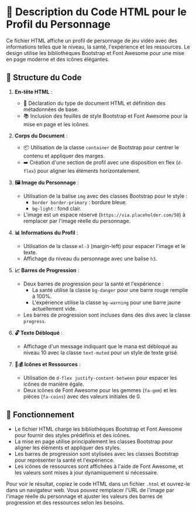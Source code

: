 # 📜 Description du Code HTML pour le Profil du Personnage

Ce fichier HTML affiche un profil de personnage de jeu vidéo avec des informations telles que le niveau, la santé, l'expérience et les ressources. Le design utilise les bibliothèques Bootstrap et Font Awesome pour une mise en page moderne et des icônes élégantes.

## 🌟 Structure du Code

1. **En-tête HTML** :
   - 📄 Déclaration du type de document HTML et définition des métadonnées de base.
   - 📚 Inclusion des feuilles de style Bootstrap et Font Awesome pour la mise en page et les icônes.

2. **Corps du Document** :
   - 📦 Utilisation de la classe `container` de Bootstrap pour centrer le contenu et appliquer des marges.
   - ➡️ Création d'une section de profil avec une disposition en flex (`d-flex`) pour aligner les éléments horizontalement.

3. **🖼️ Image du Personnage** :
   - Utilisation de la balise `img` avec des classes Bootstrap pour le style :
     - `border border-primary` : bordure bleue.
     - `bg-light` : fond clair.
   - L'image est un espace réservé (`https://via.placeholder.com/50`) à remplacer par l'image réelle du personnage.

4. **📊 Informations du Profil** :
   - Utilisation de la classe `ml-3` (margin-left) pour espacer l'image et le texte.
   - Affichage du niveau du personnage avec une balise `h3`.

5. **📈 Barres de Progression** :
   - Deux barres de progression pour la santé et l'expérience :
     - La santé utilise la classe `bg-danger` pour une barre rouge remplie à 100%.
     - L'expérience utilise la classe `bg-warning` pour une barre jaune actuellement vide.
   - Les barres de progression sont incluses dans des divs avec la classe `progress`.

6. **🔓 Texte Débloqué** :
   - Affichage d'un message indiquant que le mana est débloqué au niveau 10 avec la classe `text-muted` pour un style de texte grisé.

7. **💎💰 Icônes et Ressources** :
   - Utilisation de `d-flex justify-content-between` pour espacer les icônes de manière égale.
   - Deux icônes de Font Awesome pour les gemmes (`fa-gem`) et les pièces (`fa-coins`) avec des valeurs initiales de 0.

## 🚀 Fonctionnement

- Le fichier HTML charge les bibliothèques Bootstrap et Font Awesome pour fournir des styles prédéfinis et des icônes.
- La mise en page utilise principalement les classes Bootstrap pour aligner les éléments et appliquer des styles.
- Les barres de progression sont stylisées avec les classes Bootstrap pour représenter la santé et l'expérience.
- Les icônes de ressources sont affichées à l'aide de Font Awesome, et les valeurs sont mises à jour dynamiquement si nécessaire.

Pour voir le résultat, copiez le code HTML dans un fichier `.html` et ouvrez-le dans un navigateur web. Vous pouvez remplacer l'URL de l'image par l'image réelle du personnage et ajuster les valeurs des barres de progression et des ressources selon les besoins.
